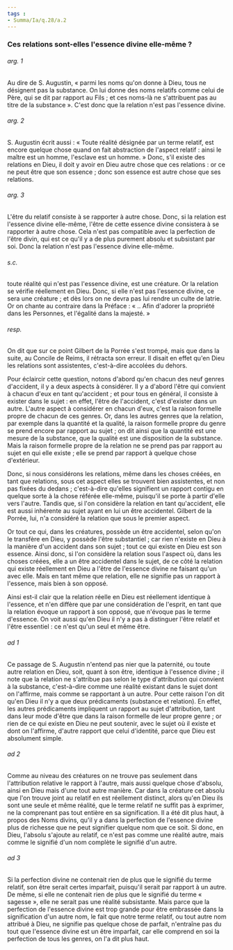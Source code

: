 ```yaml
---
tags : 
- Summa/Ia/q.28/a.2
---
```


### Ces relations sont-elles l'essence divine elle-même ?

###### arg. 1
Au dire de S. Augustin, « parmi les noms qu'on donne à Dieu, tous ne désignent pas la substance. On lui donne des noms relatifs comme celui de Père, qui se dit par rapport au Fils ; et ces noms-là ne s'attribuent pas au titre de la substance ». C'est donc que la relation n'est pas l'essence divine. 

###### arg. 2
S. Augustin écrit aussi : « Toute réalité désignée par un terme relatif, est encore quelque chose quand on fait abstraction de l'aspect relatif : ainsi le maître est un homme, l'esclave est un homme. » Donc, s'il existe des relations en Dieu, il doit y avoir en Dieu autre chose que ces relations : or ce ne peut être que son essence ; donc son essence est autre chose que ses relations. 

###### arg. 3
L'être du relatif consiste à se rapporter à autre chose. Donc, si la relation est l'essence divine elle-même, l'être de cette essence divine consistera à se rapporter à autre chose. Cela n'est pas compatible avec la perfection de l'être divin, qui est ce qu'il y a de plus purement absolu et subsistant par soi. Donc la relation n'est pas l'essence divine elle-même. 

###### s.c.
toute réalité qui n'est pas l'essence divine, est une créature. Or la relation se vérifie réellement en Dieu. Donc, si elle n'est pas l'essence divine, ce sera une créature ; et dès lors on ne devra pas lui rendre un culte de latrie. Or on chante au contraire dans la Préface : « .. Afin d'adorer la propriété dans les Personnes, et l'égalité dans la majesté. » 

###### resp.
On dit que sur ce point Gilbert de la Porrée s'est trompé, mais que dans la suite, au Concile de Reims, il rétracta son erreur. Il disait en effet qu'en Dieu les relations sont assistentes, c'est-à-dire accolées du dehors. 

Pour éclaircir cette question, notons d'abord qu'en chacun des neuf genres d'accident, il y a deux aspects à considérer. Il y a d'abord l'être qui convient à chacun d'eux en tant qu'accident ; et pour tous en général, il consiste à exister dans le sujet : en effet, l'être de l'accident, c'est d'exister dans un autre. L'autre aspect à considérer en chacun d'eux, c'est la raison formelle propre de chacun de ces genres. Or, dans les autres genres que la relation, par exemple dans la quantité et la qualité, la raison formelle propre du genre se prend encore par rapport au sujet ; on dit ainsi que la quantité est une mesure de la substance, que la qualité est une disposition de la substance. Mais la raison formelle propre de la relation ne se prend pas par rapport au sujet en qui elle existe ; elle se prend par rapport à quelque chose d'extérieur. 

Donc, si nous considérons les relations, même dans les choses créées, en tant que relations, sous cet aspect elles se trouvent bien assistentes, et non pas fixées du dedans ; c'est-à-dire qu'elles signifient un rapport contigu en quelque sorte à la chose référée elle-même, puisqu'il se porte à partir d'elle vers l'autre. Tandis que, si l'on considère la relation en tant qu'accident, elle est aussi inhérente au sujet ayant en lui un être accidentel. Gilbert de la Porrée, lui, n'a considéré la relation que sous le premier aspect. 

Or tout ce qui, dans les créatures, possède un être accidentel, selon qu'on le transfère en Dieu, y possède l'être substantiel ; car rien n'existe en Dieu à la manière d'un accident dans son sujet ; tout ce qui existe en Dieu est son essence. Ainsi donc, si l'on considère la relation sous l'aspect où, dans les choses créées, elle a un être accidentel dans le sujet, de ce côté la relation qui existe réellement en Dieu a l'être de l'essence divine ne faisant qu'un avec elle. Mais en tant même que relation, elle ne signifie pas un rapport à l'essence, mais bien à son opposé. 

Ainsi est-il clair que la relation réelle en Dieu est réellement identique à l'essence, et n'en diffère que par une considération de l'esprit, en tant que la relation évoque un rapport à son opposé, que n'évoque pas le terme d'essence. On voit aussi qu'en Dieu il n'y a pas à distinguer l'être relatif et l'être essentiel : ce n'est qu'un seul et même être. 

###### ad 1
Ce passage de S. Augustin n'entend pas nier que la paternité, ou toute autre relation en Dieu, soit, quant à son être, identique à l'essence divine ; il note que la relation ne s'attribue pas selon le type d'attribution qui convient à la substance, c'est-à-dire comme une réalité existant dans le sujet dont on l'affirme, mais comme se rapportant à un autre. Pour cette raison l'on dit qu'en Dieu il n'y a que deux prédicaments (substance et relation). En effet, les autres prédicaments impliquent un rapport au sujet d'attribution, tant dans leur mode d'être que dans la raison formelle de leur propre genre ; or rien de ce qui existe en Dieu ne peut soutenir, avec le sujet où il existe et dont on l'affirme, d'autre rapport que celui d'identité, parce que Dieu est absolument simple. 

###### ad 2
Comme au niveau des créatures on ne trouve pas seulement dans l'attribution relative le rapport à l'autre, mais aussi quelque chose d'absolu, ainsi en Dieu mais d'une tout autre manière. Car dans la créature cet absolu que l'on trouve joint au relatif en est réellement distinct, alors qu'en Dieu ils sont une seule et même réalité, que le terme relatif ne suffit pas à exprimer, ne la comprenant pas tout entière en sa signification. Il a été dit plus haut, à propos des Noms divins, qu'il y a dans la perfection de l'essence divine plus de richesse que ne peut signifier quelque nom que ce soit. Si donc, en Dieu, l'absolu s'ajoute au relatif, ce n'est pas comme une réalité autre, mais comme le signifié d'un nom complète le signifié d'un autre. 

###### ad 3
Si la perfection divine ne contenait rien de plus que le signifié du terme relatif, son être serait certes imparfait, puisqu'il serait par rapport à un autre. De même, si elle ne contenait rien de plus que le signifié du terme « sagesse », elle ne serait pas une réalité subsistante. Mais parce que la perfection de l'essence divine est trop grande pour être embrassée dans la signification d'un autre nom, le fait que notre terme relatif, ou tout autre nom attribué à Dieu, ne signifie pas quelque chose de parfait, n'entraîne pas du tout que l'essence divine est un être imparfait, car elle comprend en soi la perfection de tous les genres, on l'a dit plus haut. 



